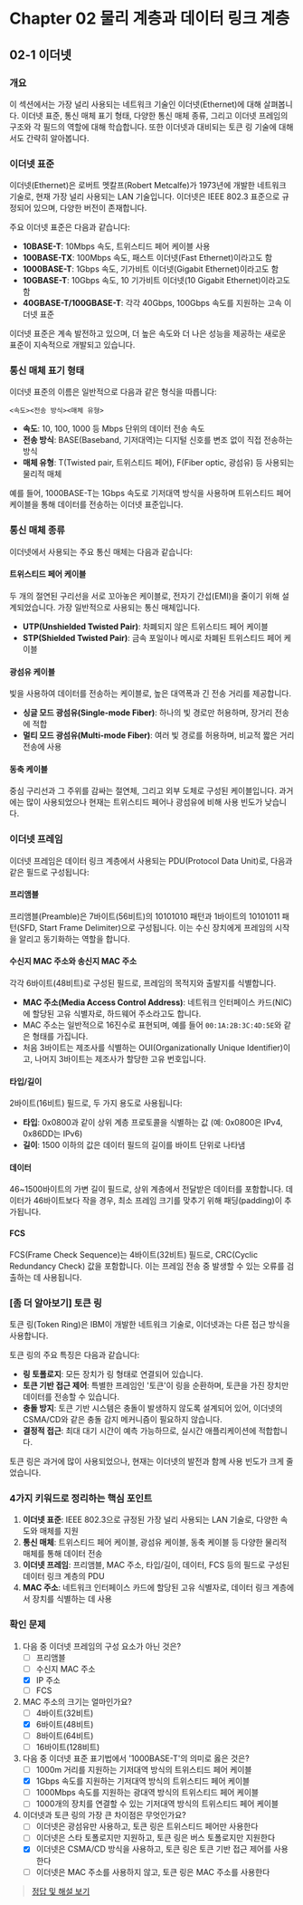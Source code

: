 # Chapter 02 물리 계층과 데이터 링크 계층

## 02-1 이더넷

### 개요
이 섹션에서는 가장 널리 사용되는 네트워크 기술인 이더넷(Ethernet)에 대해 살펴봅니다. 이더넷 표준, 통신 매체 표기 형태, 다양한 통신 매체 종류, 그리고 이더넷 프레임의 구조와 각 필드의 역할에 대해 학습합니다. 또한 이더넷과 대비되는 토큰 링 기술에 대해서도 간략히 알아봅니다.

### 이더넷 표준
이더넷(Ethernet)은 로버트 멧칼프(Robert Metcalfe)가 1973년에 개발한 네트워크 기술로, 현재 가장 널리 사용되는 LAN 기술입니다. 이더넷은 IEEE 802.3 표준으로 규정되어 있으며, 다양한 버전이 존재합니다.

주요 이더넷 표준은 다음과 같습니다:
- **10BASE-T**: 10Mbps 속도, 트위스티드 페어 케이블 사용
- **100BASE-TX**: 100Mbps 속도, 패스트 이더넷(Fast Ethernet)이라고도 함
- **1000BASE-T**: 1Gbps 속도, 기가비트 이더넷(Gigabit Ethernet)이라고도 함
- **10GBASE-T**: 10Gbps 속도, 10 기가비트 이더넷(10 Gigabit Ethernet)이라고도 함
- **40GBASE-T/100GBASE-T**: 각각 40Gbps, 100Gbps 속도를 지원하는 고속 이더넷 표준

이더넷 표준은 계속 발전하고 있으며, 더 높은 속도와 더 나은 성능을 제공하는 새로운 표준이 지속적으로 개발되고 있습니다.

### 통신 매체 표기 형태
이더넷 표준의 이름은 일반적으로 다음과 같은 형식을 따릅니다:
```
<속도><전송 방식><매체 유형>
```

- **속도**: 10, 100, 1000 등 Mbps 단위의 데이터 전송 속도
- **전송 방식**: BASE(Baseband, 기저대역)는 디지털 신호를 변조 없이 직접 전송하는 방식
- **매체 유형**: T(Twisted pair, 트위스티드 페어), F(Fiber optic, 광섬유) 등 사용되는 물리적 매체

예를 들어, 1000BASE-T는 1Gbps 속도로 기저대역 방식을 사용하며 트위스티드 페어 케이블을 통해 데이터를 전송하는 이더넷 표준입니다.

### 통신 매체 종류
이더넷에서 사용되는 주요 통신 매체는 다음과 같습니다:

#### 트위스티드 페어 케이블
두 개의 절연된 구리선을 서로 꼬아놓은 케이블로, 전자기 간섭(EMI)을 줄이기 위해 설계되었습니다. 가장 일반적으로 사용되는 통신 매체입니다.

- **UTP(Unshielded Twisted Pair)**: 차폐되지 않은 트위스티드 페어 케이블
- **STP(Shielded Twisted Pair)**: 금속 포일이나 메시로 차폐된 트위스티드 페어 케이블

#### 광섬유 케이블
빛을 사용하여 데이터를 전송하는 케이블로, 높은 대역폭과 긴 전송 거리를 제공합니다.

- **싱글 모드 광섬유(Single-mode Fiber)**: 하나의 빛 경로만 허용하며, 장거리 전송에 적합
- **멀티 모드 광섬유(Multi-mode Fiber)**: 여러 빛 경로를 허용하며, 비교적 짧은 거리 전송에 사용

#### 동축 케이블
중심 구리선과 그 주위를 감싸는 절연체, 그리고 외부 도체로 구성된 케이블입니다. 과거에는 많이 사용되었으나 현재는 트위스티드 페어나 광섬유에 비해 사용 빈도가 낮습니다.

### 이더넷 프레임
이더넷 프레임은 데이터 링크 계층에서 사용되는 PDU(Protocol Data Unit)로, 다음과 같은 필드로 구성됩니다:

#### 프리앰블
프리앰블(Preamble)은 7바이트(56비트)의 10101010 패턴과 1바이트의 10101011 패턴(SFD, Start Frame Delimiter)으로 구성됩니다. 이는 수신 장치에게 프레임의 시작을 알리고 동기화하는 역할을 합니다.

#### 수신지 MAC 주소와 송신지 MAC 주소
각각 6바이트(48비트)로 구성된 필드로, 프레임의 목적지와 출발지를 식별합니다.

- **MAC 주소(Media Access Control Address)**: 네트워크 인터페이스 카드(NIC)에 할당된 고유 식별자로, 하드웨어 주소라고도 합니다.
- MAC 주소는 일반적으로 16진수로 표현되며, 예를 들어 `00:1A:2B:3C:4D:5E`와 같은 형태를 가집니다.
- 처음 3바이트는 제조사를 식별하는 OUI(Organizationally Unique Identifier)이고, 나머지 3바이트는 제조사가 할당한 고유 번호입니다.

#### 타입/길이
2바이트(16비트) 필드로, 두 가지 용도로 사용됩니다:
- **타입**: 0x0800과 같이 상위 계층 프로토콜을 식별하는 값 (예: 0x0800은 IPv4, 0x86DD는 IPv6)
- **길이**: 1500 이하의 값은 데이터 필드의 길이를 바이트 단위로 나타냄

#### 데이터
46~1500바이트의 가변 길이 필드로, 상위 계층에서 전달받은 데이터를 포함합니다. 데이터가 46바이트보다 작을 경우, 최소 프레임 크기를 맞추기 위해 패딩(padding)이 추가됩니다.

#### FCS
FCS(Frame Check Sequence)는 4바이트(32비트) 필드로, CRC(Cyclic Redundancy Check) 값을 포함합니다. 이는 프레임 전송 중 발생할 수 있는 오류를 검출하는 데 사용됩니다.

### [좀 더 알아보기] 토큰 링
토큰 링(Token Ring)은 IBM이 개발한 네트워크 기술로, 이더넷과는 다른 접근 방식을 사용합니다.

토큰 링의 주요 특징은 다음과 같습니다:
- **링 토폴로지**: 모든 장치가 링 형태로 연결되어 있습니다.
- **토큰 기반 접근 제어**: 특별한 프레임인 '토큰'이 링을 순환하며, 토큰을 가진 장치만 데이터를 전송할 수 있습니다.
- **충돌 방지**: 토큰 기반 시스템은 충돌이 발생하지 않도록 설계되어 있어, 이더넷의 CSMA/CD와 같은 충돌 감지 메커니즘이 필요하지 않습니다.
- **결정적 접근**: 최대 대기 시간이 예측 가능하므로, 실시간 애플리케이션에 적합합니다.

토큰 링은 과거에 많이 사용되었으나, 현재는 이더넷의 발전과 함께 사용 빈도가 크게 줄었습니다.

### 4가지 키워드로 정리하는 핵심 포인트
1. **이더넷 표준**: IEEE 802.3으로 규정된 가장 널리 사용되는 LAN 기술로, 다양한 속도와 매체를 지원
2. **통신 매체**: 트위스티드 페어 케이블, 광섬유 케이블, 동축 케이블 등 다양한 물리적 매체를 통해 데이터 전송
3. **이더넷 프레임**: 프리앰블, MAC 주소, 타입/길이, 데이터, FCS 등의 필드로 구성된 데이터 링크 계층의 PDU
4. **MAC 주소**: 네트워크 인터페이스 카드에 할당된 고유 식별자로, 데이터 링크 계층에서 장치를 식별하는 데 사용

### 확인 문제
1. 다음 중 이더넷 프레임의 구성 요소가 아닌 것은?
   - [ ] 프리앰블
   - [ ] 수신지 MAC 주소
   - [x] IP 주소
   - [ ] FCS

2. MAC 주소의 크기는 얼마인가요?
   - [ ] 4바이트(32비트)
   - [x] 6바이트(48비트)
   - [ ] 8바이트(64비트)
   - [ ] 16바이트(128비트)

3. 다음 중 이더넷 표준 표기법에서 '1000BASE-T'의 의미로 옳은 것은?
   - [ ] 1000m 거리를 지원하는 기저대역 방식의 트위스티드 페어 케이블
   - [x] 1Gbps 속도를 지원하는 기저대역 방식의 트위스티드 페어 케이블
   - [ ] 1000Mbps 속도를 지원하는 광대역 방식의 트위스티드 페어 케이블
   - [ ] 1000개의 장치를 연결할 수 있는 기저대역 방식의 트위스티드 페어 케이블

4. 이더넷과 토큰 링의 가장 큰 차이점은 무엇인가요?
   - [ ] 이더넷은 광섬유만 사용하고, 토큰 링은 트위스티드 페어만 사용한다
   - [ ] 이더넷은 스타 토폴로지만 지원하고, 토큰 링은 버스 토폴로지만 지원한다
   - [x] 이더넷은 CSMA/CD 방식을 사용하고, 토큰 링은 토큰 기반 접근 제어를 사용한다
   - [ ] 이더넷은 MAC 주소를 사용하지 않고, 토큰 링은 MAC 주소를 사용한다

> [정답 및 해설 보기](../answers_and_explanations.md#02-1-이더넷)